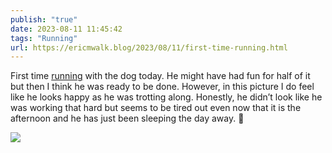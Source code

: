 ```yaml
---
publish: "true"
date: 2023-08-11 11:45:42
tags: "Running"
url: https://ericmwalk.blog/2023/08/11/first-time-running.html
---
```


First time [running](https://strava.com/activities/9626352563) with the dog today. He might have had fun for half of it but then I think he was ready to be done. However, in this picture I do feel like he looks happy as he was trotting along.  Honestly, he didn’t look like he was working that hard but seems to be tired out even now that it is the afternoon and he has just been sleeping the day away. 🐶

![](https://ericmwalk.blog/uploads/2023/8827baf638.jpg)